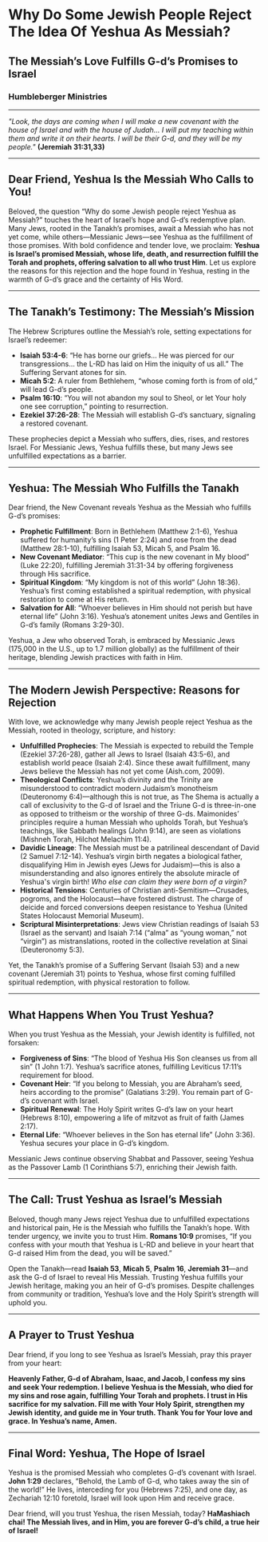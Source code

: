 # Why Do Some Jewish People Reject The Idea Of Yeshua As Messiah?

## The Messiah’s Love Fulfills G-d’s Promises to Israel

### Humbleberger Ministries

---

_"Look, the days are coming when I will make a new covenant with the house of Israel and with the house of Judah… I will put my teaching within them and write it on their hearts. I will be their G-d, and they will be my people."_
**(Jeremiah 31:31,33)**

---

## Dear Friend, Yeshua Is the Messiah Who Calls to You!

Beloved, the question “Why do some Jewish people reject Yeshua as Messiah?” touches the heart of Israel’s hope and G-d’s redemptive plan. Many Jews, rooted in the Tanakh’s promises, await a Messiah who has not yet come, while others—Messianic Jews—see Yeshua as the fulfillment of those promises. With bold confidence and tender love, we proclaim: **Yeshua is Israel’s promised Messiah, whose life, death, and resurrection fulfill the Torah and prophets, offering salvation to all who trust Him**. Let us explore the reasons for this rejection and the hope found in Yeshua, resting in the warmth of G-d’s grace and the certainty of His Word.

---

## The Tanakh’s Testimony: The Messiah’s Mission

The Hebrew Scriptures outline the Messiah’s role, setting expectations for Israel’s redeemer:

- **Isaiah 53:4-6**: “He has borne our griefs… He was pierced for our transgressions… the L-RD has laid on Him the iniquity of us all.” The Suffering Servant atones for sin.
- **Micah 5:2**: A ruler from Bethlehem, “whose coming forth is from of old,” will lead G-d’s people.
- **Psalm 16:10**: “You will not abandon my soul to Sheol, or let Your holy one see corruption,” pointing to resurrection.
- **Ezekiel 37:26-28**: The Messiah will establish G-d’s sanctuary, signaling a restored covenant.

These prophecies depict a Messiah who suffers, dies, rises, and restores Israel. For Messianic Jews, Yeshua fulfills these, but many Jews see unfulfilled expectations as a barrier.

---

## Yeshua: The Messiah Who Fulfills the Tanakh

Dear friend, the New Covenant reveals Yeshua as the Messiah who fulfills G-d’s promises:

- **Prophetic Fulfillment**: Born in Bethlehem (Matthew 2:1-6), Yeshua suffered for humanity’s sins (1 Peter 2:24) and rose from the dead (Matthew 28:1-10), fulfilling Isaiah 53, Micah 5, and Psalm 16.
- **New Covenant Mediator**: “This cup is the new covenant in My blood” (Luke 22:20), fulfilling Jeremiah 31:31-34 by offering forgiveness through His sacrifice.
- **Spiritual Kingdom**: “My kingdom is not of this world” (John 18:36). Yeshua’s first coming established a spiritual redemption, with physical restoration to come at His return.
- **Salvation for All**: “Whoever believes in Him should not perish but have eternal life” (John 3:16). Yeshua’s atonement unites Jews and Gentiles in G-d’s family (Romans 3:29-30).

Yeshua, a Jew who observed Torah, is embraced by Messianic Jews (175,000 in the U.S., up to 1.7 million globally) as the fulfillment of their heritage, blending Jewish practices with faith in Him.

---

## The Modern Jewish Perspective: Reasons for Rejection

With love, we acknowledge why many Jewish people reject Yeshua as the Messiah, rooted in theology, scripture, and history:

- **Unfulfilled Prophecies**: The Messiah is expected to rebuild the Temple (Ezekiel 37:26-28), gather all Jews to Israel (Isaiah 43:5-6), and establish world peace (Isaiah 2:4). Since these await fulfillment, many Jews believe the Messiah has not yet come (Aish.com, 2009).
- **Theological Conflicts**: Yeshua’s divinity and the Trinity are misunderstood to contradict modern Judaism’s monotheism (Deuteronomy 6:4)—although this is not true, as The Shema is actually a call of exclusivity to the G-d of Israel and the Triune G-d is three-in-one as opposed to tritheism or the worship of three G-ds. Maimonides’ principles require a human Messiah who upholds Torah, but Yeshua’s teachings, like Sabbath healings (John 9:14), are seen as violations (Mishneh Torah, Hilchot Melachim 11:4).
- **Davidic Lineage**: The Messiah must be a patrilineal descendant of David (2 Samuel 7:12-14). Yeshua’s virgin birth negates a biological father, disqualifying Him in Jewish eyes (Jews for Judaism)—this is also a misunderstanding and also ignores entirely the absolute miracle of Yeshua's virgin birth! _Who else can claim they were born of a virgin?_
- **Historical Tensions**: Centuries of Christian anti-Semitism—Crusades, pogroms, and the Holocaust—have fostered distrust. The charge of deicide and forced conversions deepen resistance to Yeshua (United States Holocaust Memorial Museum).
- **Scriptural Misinterpretations**: Jews view Christian readings of Isaiah 53 (Israel as the servant) and Isaiah 7:14 (“alma” as “young woman,” not “virgin”) as mistranslations, rooted in the collective revelation at Sinai (Deuteronomy 5:3).

Yet, the Tanakh’s promise of a Suffering Servant (Isaiah 53) and a new covenant (Jeremiah 31) points to Yeshua, whose first coming fulfilled spiritual redemption, with physical restoration to follow.

---

## What Happens When You Trust Yeshua?

When you trust Yeshua as the Messiah, your Jewish identity is fulfilled, not forsaken:

- **Forgiveness of Sins**: “The blood of Yeshua His Son cleanses us from all sin” (1 John 1:7). Yeshua’s sacrifice atones, fulfilling Leviticus 17:11’s requirement for blood.
- **Covenant Heir**: “If you belong to Messiah, you are Abraham’s seed, heirs according to the promise” (Galatians 3:29). You remain part of G-d’s covenant with Israel.
- **Spiritual Renewal**: The Holy Spirit writes G-d’s law on your heart (Hebrews 8:10), empowering a life of mitzvot as fruit of faith (James 2:17).
- **Eternal Life**: “Whoever believes in the Son has eternal life” (John 3:36). Yeshua secures your place in G-d’s kingdom.

Messianic Jews continue observing Shabbat and Passover, seeing Yeshua as the Passover Lamb (1 Corinthians 5:7), enriching their Jewish faith.

---

## The Call: Trust Yeshua as Israel’s Messiah

Beloved, though many Jews reject Yeshua due to unfulfilled expectations and historical pain, He is the Messiah who fulfills the Tanakh’s hope. With tender urgency, we invite you to trust Him. **Romans 10:9** promises, “If you confess with your mouth that Yeshua is L-RD and believe in your heart that G-d raised Him from the dead, you will be saved.”

Open the Tanakh—read **Isaiah 53**, **Micah 5**, **Psalm 16**, **Jeremiah 31**—and ask the G-d of Israel to reveal His Messiah. Trusting Yeshua fulfills your Jewish heritage, making you an heir of G-d’s promises. Despite challenges from community or tradition, Yeshua’s love and the Holy Spirit’s strength will uphold you.

---

## A Prayer to Trust Yeshua

Dear friend, if you long to see Yeshua as Israel’s Messiah, pray this prayer from your heart:

**Heavenly Father, G-d of Abraham, Isaac, and Jacob, I confess my sins and seek Your redemption. I believe Yeshua is the Messiah, who died for my sins and rose again, fulfilling Your Torah and prophets. I trust in His sacrifice for my salvation. Fill me with Your Holy Spirit, strengthen my Jewish identity, and guide me in Your truth. Thank You for Your love and grace. In Yeshua’s name, Amen.**

---

## Final Word: Yeshua, The Hope of Israel

Yeshua is the promised Messiah who completes G-d’s covenant with Israel. **John 1:29** declares, “Behold, the Lamb of G-d, who takes away the sin of the world!” He lives, interceding for you (Hebrews 7:25), and one day, as Zechariah 12:10 foretold, Israel will look upon Him and receive grace.

Dear friend, will you trust Yeshua, the risen Messiah, today? **HaMashiach chai! The Messiah lives, and in Him, you are forever G-d’s child, a true heir of Israel!**